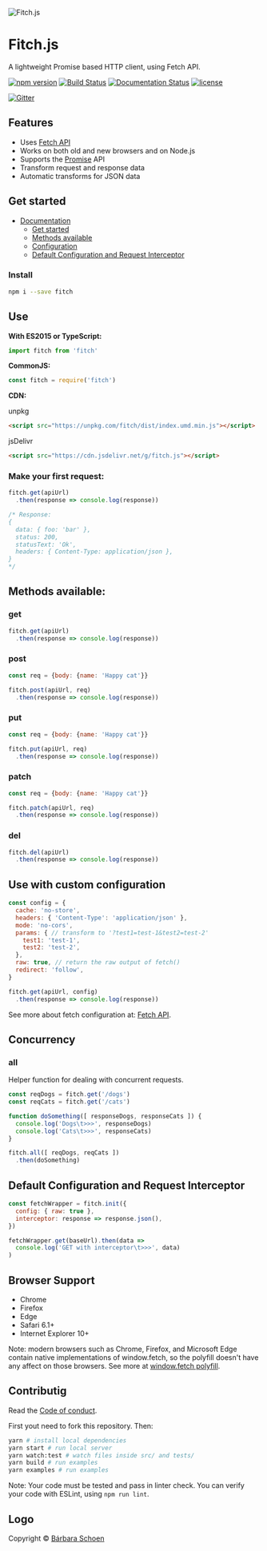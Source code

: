 ![Fitch.js](https://github.com/raphaelpor/fitch.js/raw/master/assets/fitch-mini.jpg)

# Fitch.js
A lightweight Promise based HTTP client, using Fetch API.

[![npm version](https://badge.fury.io/js/fitch.svg)](https://www.npmjs.com/package/fitch)
[![Build Status](https://travis-ci.org/raphaelpor/fitch.js.svg?branch=master)](https://travis-ci.org/raphaelpor/fitch.js)
[![Documentation Status](https://img.shields.io/badge/docs-latest-brightgreen.svg?style=flat)](https://github.com/raphaelpor/fitch.js/blob/master/docs/Intro.md)
[![license](https://img.shields.io/npm/l/fitch.svg)](https://github.com/raphaelpor/fitch.js/blob/master/LICENSE.md)

[![Gitter](https://badges.gitter.im/join_chat.svg)](https://gitter.im/fitch-js/Lobby)

## Features

- Uses [Fetch API](https://developer.mozilla.org/en-US/docs/Web/API/Fetch_API)
- Works on both old and new browsers and on Node.js
- Supports the [Promise](https://developer.mozilla.org/en-US/docs/Web/JavaScript/Reference/Global_Objects/Promise) API
- Transform request and response data
- Automatic transforms for JSON data

## Get started

* [Documentation](https://github.com/raphaelpor/fitch.js/wiki)
  * [Get started](https://github.com/raphaelpor/fitch.js/wiki)
  * [Methods available](https://github.com/raphaelpor/fitch.js/wiki/Methods-available)
  * [Configuration](https://github.com/raphaelpor/fitch.js/wiki/Configuration)
  * [Default Configuration and Request Interceptor](https://github.com/raphaelpor/fitch.js/wiki/Default-Configuration-and-Request-Interceptor)

### Install
```sh
npm i --save fitch
```

## Use

**With ES2015 or TypeScript:**

```js
import fitch from 'fitch'
```

**CommonJS:**

```js
const fitch = require('fitch')
```

**CDN:**

unpkg
```html
<script src="https://unpkg.com/fitch/dist/index.umd.min.js"></script>
```

jsDelivr
```html
<script src="https://cdn.jsdelivr.net/g/fitch.js"></script>
```

### Make your first request:
```js
fitch.get(apiUrl)
  .then(response => console.log(response))

/* Response:
{
  data: { foo: 'bar' },
  status: 200,
  statusText: 'Ok',
  headers: { Content-Type: application/json },
}
*/
```

## Methods available:
### get
```js
fitch.get(apiUrl)
  .then(response => console.log(response))
```

### post
```js
const req = {body: {name: 'Happy cat'}}

fitch.post(apiUrl, req)
  .then(response => console.log(response))
```

### put
```js
const req = {body: {name: 'Happy cat'}}

fitch.put(apiUrl, req)
  .then(response => console.log(response))
```

### patch
```js
const req = {body: {name: 'Happy cat'}}

fitch.patch(apiUrl, req)
  .then(response => console.log(response))
```

### del
```js
fitch.del(apiUrl)
  .then(response => console.log(response))
```

## Use with custom configuration
```js
const config = {
  cache: 'no-store',
  headers: { 'Content-Type': 'application/json' },
  mode: 'no-cors',
  params: { // transform to '?test1=test-1&test2=test-2'
    test1: 'test-1',
    test2: 'test-2',
  },
  raw: true, // return the raw output of fetch()
  redirect: 'follow',
}

fitch.get(apiUrl, config)
  .then(response => console.log(response))
```
See more about fetch configuration at: [Fetch API](https://developer.mozilla.org/pt-BR/docs/Web/API/Fetch_API).

## Concurrency

### all

Helper function for dealing with concurrent requests.

```js
const reqDogs = fitch.get('/dogs')
const reqCats = fitch.get('/cats')

function doSomething([ responseDogs, responseCats ]) {
  console.log('Dogs\t>>>', responseDogs)
  console.log('Cats\t>>>', responseCats)
}

fitch.all([ reqDogs, reqCats ])
  .then(doSomething)
```

## Default Configuration and Request Interceptor

```js
const fetchWrapper = fitch.init({
  config: { raw: true },
  interceptor: response => response.json(),
})

fetchWrapper.get(baseUrl).then(data =>
  console.log('GET with interceptor\t>>>', data)
)
```

## Browser Support

* Chrome
* Firefox
* Edge
* Safari 6.1+
* Internet Explorer 10+

Note: modern browsers such as Chrome, Firefox, and Microsoft Edge contain native implementations of window.fetch, so the polyfill doesn't have any affect on those browsers. See more at [window.fetch polyfill](https://github.com/github/fetch).

## Contributig

Read the [Code of conduct](https://github.com/raphaelpor/fitch.js/blob/master/code_of_conduct.md).

First yout need to fork this repository. Then:
```sh
yarn # install local dependencies
yarn start # run local server
yarn watch:test # watch files inside src/ and tests/
yarn build # run examples
yarn examples # run examples
```
Note: Your code must be tested and pass in linter check.
You can verify your code with ESLint, using `npm run lint`.

## Logo
Copyright © [Bárbara Schoen](https://www.linkedin.com/in/b%C3%A1rbara-schoen-692269b6)
